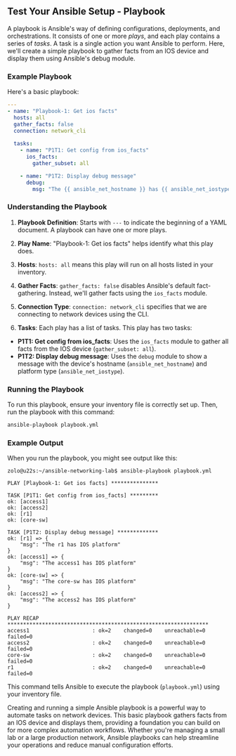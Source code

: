 ## Test Your Ansible Setup - Playbook

A playbook is Ansible's way of defining configurations, deployments, and orchestrations. It consists of one or more *plays*, and each play contains a series of *tasks*. A task is a single action you want Ansible to perform. Here, we'll create a simple playbook to gather facts from an IOS device and display them using Ansible's debug module.

### Example Playbook

Here's a basic playbook:

```yaml
---
- name: "Playbook-1: Get ios facts"
  hosts: all
  gather_facts: false
  connection: network_cli
  
  tasks:
    - name: "P1T1: Get config from ios_facts"
      ios_facts:
        gather_subset: all

    - name: "P1T2: Display debug message"
      debug:
        msg: "The {{ ansible_net_hostname }} has {{ ansible_net_iostype }} platform"
```

### Understanding the Playbook

1. **Playbook Definition**: Starts with `---` to indicate the beginning of a YAML document. A playbook can have one or more plays.

2. **Play Name**: "Playbook-1: Get ios facts" helps identify what this play does.

3. **Hosts**: `hosts: all` means this play will run on all hosts listed in your inventory.

4. **Gather Facts**: `gather_facts: false` disables Ansible's default fact-gathering. Instead, we'll gather facts using the `ios_facts` module.

5. **Connection Type**: `connection: network_cli` specifies that we are connecting to network devices using the CLI.

6. **Tasks**: Each play has a list of tasks. This play has two tasks:

- **P1T1: Get config from ios_facts**: Uses the `ios_facts` module to gather all facts from the IOS device (`gather_subset: all`).
- **P1T2: Display debug message**: Uses the `debug` module to show a message with the device's hostname (`ansible_net_hostname`) and platform type (`ansible_net_iostype`).

### Running the Playbook

To run this playbook, ensure your inventory file is correctly set up. Then, run the playbook with this command:

```bash
ansible-playbook playbook.yml
```

### Example Output

When you run the playbook, you might see output like this:

```
zolo@u22s:~/ansible-networking-lab$ ansible-playbook playbook.yml

PLAY [Playbook-1: Get ios facts] ***************

TASK [P1T1: Get config from ios_facts] *********
ok: [access1]
ok: [access2]
ok: [r1]
ok: [core-sw]

TASK [P1T2: Display debug message] *************
ok: [r1] => {
    "msg": "The r1 has IOS platform"
}
ok: [access1] => {
    "msg": "The access1 has IOS platform"
}
ok: [core-sw] => {
    "msg": "The core-sw has IOS platform"
}
ok: [access2] => {
    "msg": "The access2 has IOS platform"
}

PLAY RECAP ****************************************************************
access1                    : ok=2    changed=0    unreachable=0    failed=0
access2                    : ok=2    changed=0    unreachable=0    failed=0
core-sw                    : ok=2    changed=0    unreachable=0    failed=0
r1                         : ok=2    changed=0    unreachable=0    failed=0
```

This command tells Ansible to execute the playbook (`playbook.yml`) using your inventory file.

Creating and running a simple Ansible playbook is a powerful way to automate tasks on network devices. This basic playbook gathers facts from an IOS device and displays them, providing a foundation you can build on for more complex automation workflows. Whether you're managing a small lab or a large production network, Ansible playbooks can help streamline your operations and reduce manual configuration efforts.
